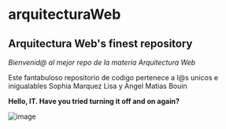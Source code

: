 # arquitecturaWeb
## Arquitectura Web's finest repository

*Bienvenid@ al mejor repo de la materia Arquitectura Web*

Este fantabuloso repositorio de codigo pertenece a l@s unicos e inigualables Sophia Marquez Lisa y Angel Matias Bouin

**Hello, IT. Have you tried turning it off and on again?**

![image](https://user-images.githubusercontent.com/49533289/187111203-a64008bf-0a62-4dac-8b0c-bc07867aeb02.png)
